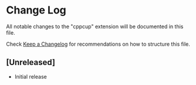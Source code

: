 # Change Log

All notable changes to the "cppcup" extension will be documented in this file.

Check [Keep a Changelog](http://keepachangelog.com/) for recommendations on how to structure this file.

## [Unreleased]

- Initial release